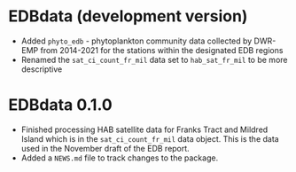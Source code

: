 # EDBdata (development version)

* Added `phyto_edb` - phytoplankton community data collected by DWR-EMP from 2014-2021 for the stations within the designated EDB regions
* Renamed the `sat_ci_count_fr_mil` data set to `hab_sat_fr_mil` to be more descriptive

# EDBdata 0.1.0

* Finished processing HAB satellite data for Franks Tract and Mildred Island which is in the `sat_ci_count_fr_mil` data object. This is the data used in the November draft of the EDB report.
* Added a `NEWS.md` file to track changes to the package.
